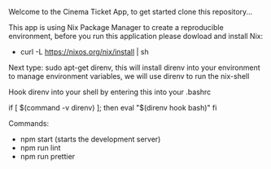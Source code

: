 Welcome to the Cinema Ticket App, to get started clone this repository...

This app is using Nix Package Manager to create a reproducible environment, before you run this application please dowload and install Nix:

 - curl -L https://nixos.org/nix/install | sh

 Next type: sudo apt-get direnv, this will install direnv into your environment to manage environment variables, we will use direnv to run the nix-shell

 Hook direnv into your shell by entering this into your .bashrc

if [ $(command -v direnv) ]; then
        eval "$(direnv hook bash)"
fi


 Commands:
 - npm start (starts the development server)
 - npm run lint
 - npm run prettier
 
